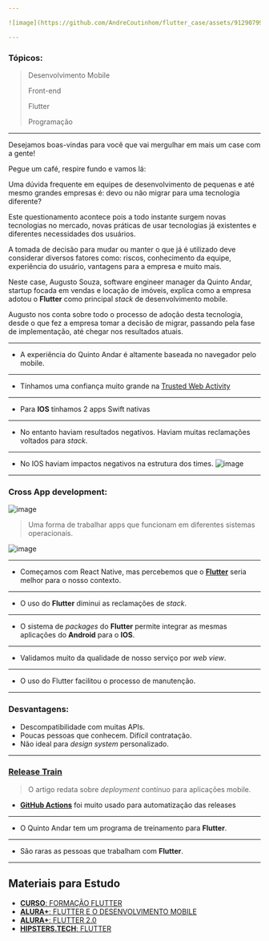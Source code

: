 ```yaml
---

![image](https://github.com/AndreCoutinhom/flutter_case/assets/91290799/6e83c60b-06ac-44da-b994-b32593609386)

---
```

### Tópicos:
> Desenvolvimento Mobile
>
> Front-end
> 
> Flutter
>
> Programação
---
Desejamos boas-vindas para você que vai mergulhar em mais um case com a gente!

Pegue um café, respire fundo e vamos lá:

Uma dúvida frequente em equipes de desenvolvimento de pequenas e até mesmo grandes empresas é: devo ou não migrar para uma tecnologia diferente?

Este questionamento acontece pois a todo instante surgem novas tecnologias no mercado, novas práticas de usar tecnologias já existentes e diferentes necessidades dos usuários.

A tomada de decisão para mudar ou manter o que já é utilizado deve considerar diversos fatores como: riscos, conhecimento da equipe, experiência do usuário, vantagens para a empresa e muito mais.

Neste case, Augusto Souza, software engineer manager da Quinto Andar, startup focada em vendas e locação de imóveis, explica como a empresa adotou o **Flutter** como principal *stack* de desenvolvimento mobile.

Augusto nos conta sobre todo o processo de adoção desta tecnologia, desde o que fez a empresa tomar a decisão de migrar, passando pela fase de implementação, até chegar nos resultados atuais.

---

* A experiência do Quinto Andar é altamente baseada no navegador pelo mobile.
---
* Tínhamos uma confiança muito grande na [Trusted Web Activity](https://developer.chrome.com/docs/android/trusted-web-activity/)
---
* Para **IOS** tínhamos 2 apps Swift nativas
---
* No entanto haviam resultados negativos. Haviam muitas reclamações voltados para *stack*.
---
* No IOS haviam impactos negativos na estrutura dos times.
![image](https://github.com/AndreCoutinhom/flutter_case/assets/91290799/6bdcca34-0d50-4d0f-8f38-71f271214796)
---

### Cross App development: 

![image](https://github.com/AndreCoutinhom/flutter_case/assets/91290799/1dc67f9f-eae1-47c0-a36a-bdc0fcef8da9)

> Uma forma de trabalhar apps que funcionam em diferentes sistemas operacionais.

![image](https://github.com/AndreCoutinhom/flutter_case/assets/91290799/d59eb62f-dede-449d-9a03-4a4bfca8fea1)

---
* Começamos com React Native, mas percebemos que o [**Flutter**](https://flutter.dev/?gclid=Cj0KCQiAyKurBhD5ARIsALamXaF4sS55NoaJxXOtlwe_79FqGn9-x1Q3GfXvNxEf2knzpxes-lt_klQaAq56EALw_wcB&gclsrc=aw.ds) seria melhor para o nosso contexto.
---
* O uso do **Flutter** diminui as reclamações de *stack*.
---
* O sistema de *packages* do **Flutter** permite integrar as mesmas aplicações do **Android** para o **IOS**.
---
* Validamos muito da qualidade de nosso serviço por *web view*.
---
* O uso do Flutter facilitou o processo de manutenção.
---

### Desvantagens:

* Descompatibilidade com muitas APIs.
* Poucas pessoas que conhecem. Difícil contratação.
* Não ideal para *design system* personalizado.
---

### [Release Train](/release_train.pdf)

> O artigo redata sobre *deployment* contínuo para aplicações mobile.

* [**GitHub Actions**](https://docs.github.com/pt/actions) foi muito usado para automatização das releases 

---

* O Quinto Andar tem um programa de treinamento para **Flutter**.

---

* São raras as pessoas que trabalham com **Flutter**.
---
## Materiais para Estudo

* [**CURSO**: FORMAÇÃO FLUTTER](https://www.alura.com.br/formacao-flutter?_gl=1*n9bxeq*_ga*ODM1Nzk2OTUyLjE2OTgzNDc1Mjk.*_ga_1EPWSW3PCS*MTcwMTUxODkzMi40MS4xLjE3MDE1MTg5MzMuMC4wLjA.*_fplc*YWFVZHhVMDdrSmglMkJLelZNU2xyUGlqWHVoNUt4RmtDbXZrcGxlYnVURjBacDIyZzVEd3pKNkF6Wm5YRkxGJTJCJTJGSXRpSTloUzhNd2x3ZEE2TFYzVHlJNTQ1N051aVc0U29HbmdpdUU2Rkw4c0JBWk4lMkJVRzZHdnNaJTJCRlhrJTJCSVRRJTNEJTNE)
* [**ALURA+**: FLUTTER E O DESENVOLVIMENTO MOBILE](https://cursos.alura.com.br/conhecendo-o-flutter-e-uma-visao-do-desenvolvimento-mobile-hoje-c4)
* [**ALURA+**: FLUTTER 2.0](https://cursos.alura.com.br/flutter-2-0-c840)
* [**HIPSTERS.TECH**: FLUTTER](https://www.alura.com.br/podcast/hipsterstech-flutter-hipsters-183-a380?_gl=1*ei07yk*_ga*ODM1Nzk2OTUyLjE2OTgzNDc1Mjk.*_ga_1EPWSW3PCS*MTcwMTUxODkzMi40MS4xLjE3MDE1MTg5MzMuMC4wLjA.*_fplc*YWFVZHhVMDdrSmglMkJLelZNU2xyUGlqWHVoNUt4RmtDbXZrcGxlYnVURjBacDIyZzVEd3pKNkF6Wm5YRkxGJTJCJTJGSXRpSTloUzhNd2x3ZEE2TFYzVHlJNTQ1N051aVc0U29HbmdpdUU2Rkw4c0JBWk4lMkJVRzZHdnNaJTJCRlhrJTJCSVRRJTNEJTNE)
